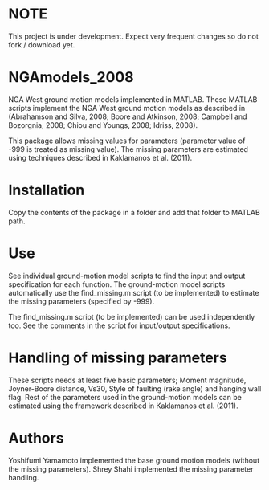 NOTE
=====

This project is under development. Expect very frequent changes so do not fork / download yet.

NGAmodels_2008
==============

NGA West ground motion models implemented in MATLAB. These MATLAB scripts implement the NGA West ground motion models as described in (Abrahamson and Silva, 2008; Boore and Atkinson, 2008; Campbell and Bozorgnia, 2008; Chiou and Youngs, 2008; Idriss, 2008). 

This package allows missing values for parameters (parameter value of -999 is treated as missing value). The missing parameters are estimated using techniques described in Kaklamanos et al. (2011).

Installation
=============

Copy the contents of the package in a folder and add that folder to MATLAB path.

Use
===

See individual ground-motion model scripts to find the input and output specification for each function. The ground-motion model scripts automatically use the find_missing.m script (to be implemented) to estimate the missing parameters (specified by -999).

The find_missing.m script (to be implemented) can be used independently too. See the comments in the script for input/output specifications.


Handling of missing parameters
===============================

These scripts needs at least five basic parameters; Moment magnitude, Joyner-Boore distance, Vs30, Style of faulting (rake angle) and hanging wall flag. Rest of the parameters used in the ground-motion models can be estimated using the framework described in Kaklamanos et al. (2011). 

Authors
========
Yoshifumi Yamamoto implemented the base ground motion models (without the missing parameters).
Shrey Shahi implemented the missing parameter handling.